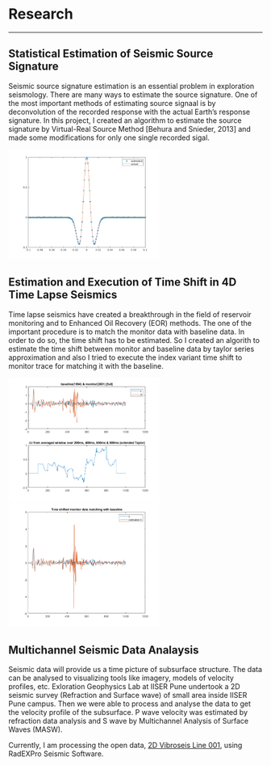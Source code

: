 # Research
***

## Statistical Estimation of Seismic Source Signature

Seismic source signature estimation is an essential problem in exploration seismology. There are many ways to estimate the source signature. 
One of the most important methods of estimating source signaal is by deconvolution of the recorded response with the actual Earth’s response signature. 
In this project, I created an algorithm to estimate the source signature by Virtual-Real Source Method [Behura and Snieder, 2013] 
and made some modifications for only one single recorded sigal.

<img src="media/source_est.png" width="300" />

## Estimation and Execution of Time Shift in 4D Time Lapse Seismics

Time lapse seismics have created a breakthrough in the field of reservoir monitoring and to Enhanced Oil Recovery (EOR) methods. The one of the important procedure
is to match the monitor data with baseline data. In order to do so, the time shift has to be estimated. So I created an algorith to estimate the time shift between
monitor and baseline data by taylor series approximation and also I tried to execute the index variant time shift to monitor trace for matching it with the baseline.

<img src="media/time_shift.png" width="300"
/>
<img src="media/matching.png" width="300" ALIGN="" class="floatRight" />

## Multichannel Seismic Data Analaysis
Seismic data will provide us a time picture of subsurface structure. The data can be analysed to visualizing tools like imagery, models of velocity profiles, etc.
Exloration Geophysics Lab at IISER Pune undertook a 2D seismic survey (Refraction and Surface wave) of small area inside IISER Pune campus. Then we were able to process and analyse the data to get the velocity profile of the subsurface. P wave velocity was estimated by refraction data analysis and S wave by Multichannel Analysis of Surface Waves (MASW). 

Currently, I am processing the open data, [2D Vibroseis Line 001](https://wiki.seg.org/wiki/2D_Vibroseis_Line_001), using RadEXPro Seismic Software.
   
